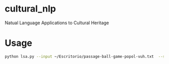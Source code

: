 # cultural_nlp
Natual Language Applications to Cultural Heritage
# Usage

```bash
python lsa.py --input ~/Escritorio/passage-ball-game-popol-vuh.txt  --stop --tok --n_topics 10
```
